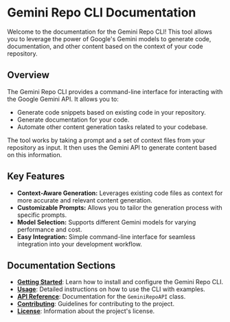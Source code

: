 # Gemini Repo CLI Documentation

Welcome to the documentation for the Gemini Repo CLI! This tool allows you to leverage the power of Google's Gemini models to generate code, documentation, and other content based on the context of your code repository.

## Overview

The Gemini Repo CLI provides a command-line interface for interacting with the Google Gemini API. It allows you to:

* Generate code snippets based on existing code in your repository.
* Generate documentation for your code.
* Automate other content generation tasks related to your codebase.

The tool works by taking a prompt and a set of context files from your repository as input. It then uses the Gemini API to generate content based on this information.

## Key Features

* **Context-Aware Generation:**  Leverages existing code files as context for more accurate and relevant content generation.
* **Customizable Prompts:**  Allows you to tailor the generation process with specific prompts.
* **Model Selection:** Supports different Gemini models for varying performance and cost.
* **Easy Integration:**  Simple command-line interface for seamless integration into your development workflow.

## Documentation Sections

* [**Getting Started**](getting_started.md):  Learn how to install and configure the Gemini Repo CLI.
* [**Usage**](usage.md):  Detailed instructions on how to use the CLI with examples.
* [**API Reference**](api.md):  Documentation for the `GeminiRepoAPI` class.
* [**Contributing**](contributing.md):  Guidelines for contributing to the project.
* [**License**](license.md):  Information about the project's license.
